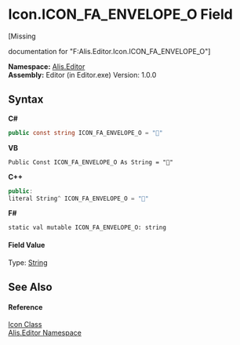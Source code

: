 # Icon.ICON_FA_ENVELOPE_O Field
 

\[Missing <summary> documentation for "F:Alis.Editor.Icon.ICON_FA_ENVELOPE_O"\]

**Namespace:**&nbsp;<a href="b150ade4-39de-a232-5f06-d3cdc1b2c538">Alis.Editor</a><br />**Assembly:**&nbsp;Editor (in Editor.exe) Version: 1.0.0

## Syntax

**C#**<br />
``` C#
public const string ICON_FA_ENVELOPE_O = ""
```

**VB**<br />
``` VB
Public Const ICON_FA_ENVELOPE_O As String = ""
```

**C++**<br />
``` C++
public:
literal String^ ICON_FA_ENVELOPE_O = ""
```

**F#**<br />
``` F#
static val mutable ICON_FA_ENVELOPE_O: string
```


#### Field Value
Type: <a href="https://docs.microsoft.com/dotnet/api/system.string" target="_blank">String</a>

## See Also


#### Reference
<a href="cc0f883c-67f8-f772-c6d7-a60b129f22a7">Icon Class</a><br /><a href="b150ade4-39de-a232-5f06-d3cdc1b2c538">Alis.Editor Namespace</a><br />